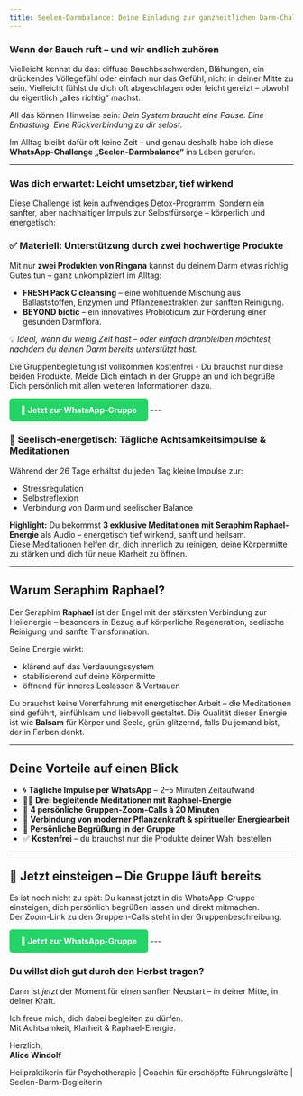 ```yaml
---
title: Seelen-Darmbalance: Deine Einladung zur ganzheitlichen Darm-Challenge im September
---
```


### Wenn der Bauch ruft – und wir endlich zuhören

Vielleicht kennst du das: diffuse Bauchbeschwerden, Blähungen, ein drückendes Völlegefühl oder einfach nur das Gefühl, nicht in deiner Mitte zu sein. Vielleicht fühlst du dich oft abgeschlagen oder leicht gereizt – obwohl du eigentlich „alles richtig“ machst.

All das können Hinweise sein: *Dein System braucht eine Pause. Eine Entlastung. Eine Rückverbindung zu dir selbst.*

Im Alltag bleibt dafür oft keine Zeit – und genau deshalb habe ich diese **WhatsApp-Challenge „Seelen-Darmbalance“** ins Leben gerufen.

---

### Was dich erwartet: Leicht umsetzbar, tief wirkend

Diese Challenge ist kein aufwendiges Detox-Programm. Sondern ein sanfter, aber nachhaltiger Impuls zur Selbstfürsorge – körperlich und energetisch:

### ✅ **Materiell: Unterstützung durch zwei hochwertige Produkte**
Mit nur **zwei Produkten von Ringana** kannst du deinem Darm etwas richtig Gutes tun – ganz unkompliziert im Alltag:

- **FRESH Pack C cleansing** – eine wohltuende Mischung aus Ballaststoffen, Enzymen und Pflanzenextrakten zur sanften Reinigung.  
- **BEYOND biotic** – ein innovatives Probioticum zur Förderung einer gesunden Darmflora.

💡 *Ideal, wenn du wenig Zeit hast – oder einfach dranbleiben möchtest, nachdem du deinen Darm bereits unterstützt hast.*

Die Gruppenbegleitung ist vollkommen kostenfrei - Du brauchst nur diese beiden Produkte. Melde Dich einfach in der Gruppe an und ich begrüße Dich persönlich mit allen weiteren Informationen dazu. 

<a href="https://chat.whatsapp.com/GCi1vcZNETp0B6prt3B2Bn" target="_blank" style="display: inline-block; background-color: #25D366; color: white; padding: 12px 20px; border-radius: 5px; text-decoration: none; font-weight: bold;">
📲 Jetzt zur WhatsApp-Gruppe
</a>
---

### 🌿 **Seelisch-energetisch: Tägliche Achtsamkeitsimpulse & Meditationen**

Während der 26 Tage erhältst du jeden Tag kleine Impulse zur:

- Stressregulation  
- Selbstreflexion  
- Verbindung von Darm und seelischer Balance

**Highlight:** Du bekommst **3 exklusive Meditationen mit Seraphim Raphael-Energie** als Audio – energetisch tief wirkend, sanft und heilsam.  
Diese Meditationen helfen dir, dich innerlich zu reinigen, deine Körpermitte zu stärken und dich für neue Klarheit zu öffnen.

---

## Warum Seraphim Raphael?

Der Seraphim **Raphael** ist der Engel mit der stärksten Verbindung zur Heilenergie – besonders in Bezug auf körperliche Regeneration, seelische Reinigung und sanfte Transformation.

Seine Energie wirkt:

- klärend auf das Verdauungssystem  
- stabilisierend auf deine Körpermitte  
- öffnend für inneres Loslassen & Vertrauen

Du brauchst keine Vorerfahrung mit energetischer Arbeit – die Meditationen sind geführt, einfühlsam und liebevoll gestaltet. Die Qualität dieser Energie ist wie **Balsam** für Körper und Seele, grün glitzernd, falls Du jemand bist, der in Farben denkt. 

---

## Deine Vorteile auf einen Blick

- 🌀 **Tägliche Impulse per WhatsApp** – 2–5 Minuten Zeitaufwand  
- 🧘‍♀️ **Drei begleitende Meditationen mit Raphael-Energie**  
- 💬 **4 persönliche Gruppen-Zoom-Calls à 20 Minuten**  
- 🌱 **Verbindung von moderner Pflanzenkraft & spiritueller Energiearbeit**  
- 👥 **Persönliche Begrüßung in der Gruppe**  
- ✅ **Kostenfrei** – du brauchst nur die Produkte deiner Wahl bestellen

---

## 📲 Jetzt einsteigen – Die Gruppe läuft bereits

Es ist noch nicht zu spät: Du kannst jetzt in die WhatsApp-Gruppe einsteigen, dich persönlich begrüßen lassen und direkt mitmachen.  
Der Zoom-Link zu den Gruppen-Calls steht in der Gruppenbeschreibung.

<a href="https://chat.whatsapp.com/GCi1vcZNETp0B6prt3B2Bn" target="_blank" style="display: inline-block; background-color: #25D366; color: white; padding: 12px 20px; border-radius: 5px; text-decoration: none; font-weight: bold;">
📲 Jetzt zur WhatsApp-Gruppe
</a>
---

### Du willst dich gut durch den Herbst tragen?

Dann ist *jetzt* der Moment für einen sanften Neustart – in deiner Mitte, in deiner Kraft.

Ich freue mich, dich dabei begleiten zu dürfen.  
Mit Achtsamkeit, Klarheit & Raphael-Energie.

Herzlich,  
**Alice Windolf**

Heilpraktikerin für Psychotherapie | Coachin für erschöpfte Führungskräfte | Seelen-Darm-Begleiterin
```
